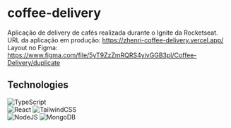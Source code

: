 ﻿# coffee-delivery
Aplicação de delivery de cafés realizada durante o Ignite da Rocketseat.
<br>
URL da aplicação em produção: https://zhenri-coffee-delivery.vercel.app/
<br>
Layout no Figma: https://www.figma.com/file/5yT9ZzZmRQRS4yivGGB3pl/Coffee-Delivery/duplicate
## Technologies
![TypeScript](https://img.shields.io/badge/typescript-%23007ACC.svg?style=for-the-badge&logo=typescript&logoColor=white)
<br>
![React](https://img.shields.io/badge/react-%2320232a.svg?style=for-the-badge&logo=react&logoColor=%2361DAFB)
![TailwindCSS](https://img.shields.io/badge/tailwindcss-%2338B2AC.svg?style=for-the-badge&logo=tailwind-css&logoColor=white)
<br>
![NodeJS](https://img.shields.io/badge/node.js-6DA55F?style=for-the-badge&logo=node.js&logoColor=white)
![MongoDB](https://img.shields.io/badge/MongoDB-%234ea94b.svg?style=for-the-badge&logo=mongodb&logoColor=white)
